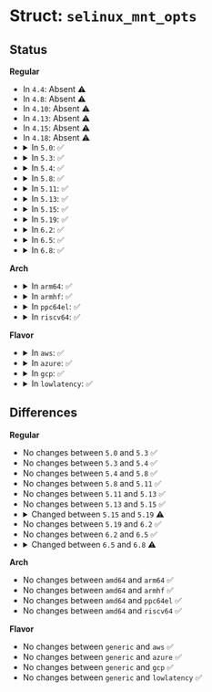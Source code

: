 # Struct: <code>selinux_mnt_opts</code>

## Status
<b>Regular</b>
<ul>
<li>
In <code>4.4</code>: Absent ⚠️
</li>
<li>
In <code>4.8</code>: Absent ⚠️
</li>
<li>
In <code>4.10</code>: Absent ⚠️
</li>
<li>
In <code>4.13</code>: Absent ⚠️
</li>
<li>
In <code>4.15</code>: Absent ⚠️
</li>
<li>
In <code>4.18</code>: Absent ⚠️
</li>
<li>
<details>
<summary>In <code>5.0</code>: ✅</summary>

```c
struct selinux_mnt_opts {
    const char *fscontext;
    const char *context;
    const char *rootcontext;
    const char *defcontext;
};
```
</details>
</li>
<li>
<details>
<summary>In <code>5.3</code>: ✅</summary>

```c
struct selinux_mnt_opts {
    const char *fscontext;
    const char *context;
    const char *rootcontext;
    const char *defcontext;
};
```
</details>
</li>
<li>
<details>
<summary>In <code>5.4</code>: ✅</summary>

```c
struct selinux_mnt_opts {
    const char *fscontext;
    const char *context;
    const char *rootcontext;
    const char *defcontext;
};
```
</details>
</li>
<li>
<details>
<summary>In <code>5.8</code>: ✅</summary>

```c
struct selinux_mnt_opts {
    const char *fscontext;
    const char *context;
    const char *rootcontext;
    const char *defcontext;
};
```
</details>
</li>
<li>
<details>
<summary>In <code>5.11</code>: ✅</summary>

```c
struct selinux_mnt_opts {
    const char *fscontext;
    const char *context;
    const char *rootcontext;
    const char *defcontext;
};
```
</details>
</li>
<li>
<details>
<summary>In <code>5.13</code>: ✅</summary>

```c
struct selinux_mnt_opts {
    const char *fscontext;
    const char *context;
    const char *rootcontext;
    const char *defcontext;
};
```
</details>
</li>
<li>
<details>
<summary>In <code>5.15</code>: ✅</summary>

```c
struct selinux_mnt_opts {
    const char *fscontext;
    const char *context;
    const char *rootcontext;
    const char *defcontext;
};
```
</details>
</li>
<li>
<details>
<summary>In <code>5.19</code>: ✅</summary>

```c
struct selinux_mnt_opts {
    u32 fscontext_sid;
    u32 context_sid;
    u32 rootcontext_sid;
    u32 defcontext_sid;
};
```
</details>
</li>
<li>
<details>
<summary>In <code>6.2</code>: ✅</summary>

```c
struct selinux_mnt_opts {
    u32 fscontext_sid;
    u32 context_sid;
    u32 rootcontext_sid;
    u32 defcontext_sid;
};
```
</details>
</li>
<li>
<details>
<summary>In <code>6.5</code>: ✅</summary>

```c
struct selinux_mnt_opts {
    u32 fscontext_sid;
    u32 context_sid;
    u32 rootcontext_sid;
    u32 defcontext_sid;
};
```
</details>
</li>
<li>
<details>
<summary>In <code>6.8</code>: ✅</summary>

```c
struct selinux_mnt_opts {
    bool initialized;
    u32 fscontext_sid;
    u32 context_sid;
    u32 rootcontext_sid;
    u32 defcontext_sid;
};
```
</details>
</li>
</ul>
<b>Arch</b>
<ul>
<li>
<details>
<summary>In <code>arm64</code>: ✅</summary>

```c
struct selinux_mnt_opts {
    const char *fscontext;
    const char *context;
    const char *rootcontext;
    const char *defcontext;
};
```
</details>
</li>
<li>
<details>
<summary>In <code>armhf</code>: ✅</summary>

```c
struct selinux_mnt_opts {
    const char *fscontext;
    const char *context;
    const char *rootcontext;
    const char *defcontext;
};
```
</details>
</li>
<li>
<details>
<summary>In <code>ppc64el</code>: ✅</summary>

```c
struct selinux_mnt_opts {
    const char *fscontext;
    const char *context;
    const char *rootcontext;
    const char *defcontext;
};
```
</details>
</li>
<li>
<details>
<summary>In <code>riscv64</code>: ✅</summary>

```c
struct selinux_mnt_opts {
    const char *fscontext;
    const char *context;
    const char *rootcontext;
    const char *defcontext;
};
```
</details>
</li>
</ul>
<b>Flavor</b>
<ul>
<li>
<details>
<summary>In <code>aws</code>: ✅</summary>

```c
struct selinux_mnt_opts {
    const char *fscontext;
    const char *context;
    const char *rootcontext;
    const char *defcontext;
};
```
</details>
</li>
<li>
<details>
<summary>In <code>azure</code>: ✅</summary>

```c
struct selinux_mnt_opts {
    const char *fscontext;
    const char *context;
    const char *rootcontext;
    const char *defcontext;
};
```
</details>
</li>
<li>
<details>
<summary>In <code>gcp</code>: ✅</summary>

```c
struct selinux_mnt_opts {
    const char *fscontext;
    const char *context;
    const char *rootcontext;
    const char *defcontext;
};
```
</details>
</li>
<li>
<details>
<summary>In <code>lowlatency</code>: ✅</summary>

```c
struct selinux_mnt_opts {
    const char *fscontext;
    const char *context;
    const char *rootcontext;
    const char *defcontext;
};
```
</details>
</li>
</ul>

## Differences
<b>Regular</b>
<ul>
<li>
No changes between <code>5.0</code> and <code>5.3</code> ✅
</li>
<li>
No changes between <code>5.3</code> and <code>5.4</code> ✅
</li>
<li>
No changes between <code>5.4</code> and <code>5.8</code> ✅
</li>
<li>
No changes between <code>5.8</code> and <code>5.11</code> ✅
</li>
<li>
No changes between <code>5.11</code> and <code>5.13</code> ✅
</li>
<li>
No changes between <code>5.13</code> and <code>5.15</code> ✅
</li>
<li>
<details>
<summary>Changed between <code>5.15</code> and <code>5.19</code> ⚠️</summary>
<ul>
<li>
<b>Field added. </b>
<code>u32 fscontext_sid</code>
</li>
<li>
<b>Field added. </b>
<code>u32 context_sid</code>
</li>
<li>
<b>Field added. </b>
<code>u32 rootcontext_sid</code>
</li>
<li>
<b>Field added. </b>
<code>u32 defcontext_sid</code>
</li>
<li>
<b>Field removed. </b>
<code>const char *fscontext</code>
</li>
<li>
<b>Field removed. </b>
<code>const char *context</code>
</li>
<li>
<b>Field removed. </b>
<code>const char *rootcontext</code>
</li>
<li>
<b>Field removed. </b>
<code>const char *defcontext</code>
</li>
</ul>
</details>
</li>
<li>
No changes between <code>5.19</code> and <code>6.2</code> ✅
</li>
<li>
No changes between <code>6.2</code> and <code>6.5</code> ✅
</li>
<li>
<details>
<summary>Changed between <code>6.5</code> and <code>6.8</code> ⚠️</summary>
<ul>
<li>
<b>Field added. </b>
<code>bool initialized</code>
</li>
</ul>
</details>
</li>
</ul>
<b>Arch</b>
<ul>
<li>
No changes between <code>amd64</code> and <code>arm64</code> ✅
</li>
<li>
No changes between <code>amd64</code> and <code>armhf</code> ✅
</li>
<li>
No changes between <code>amd64</code> and <code>ppc64el</code> ✅
</li>
<li>
No changes between <code>amd64</code> and <code>riscv64</code> ✅
</li>
</ul>
<b>Flavor</b>
<ul>
<li>
No changes between <code>generic</code> and <code>aws</code> ✅
</li>
<li>
No changes between <code>generic</code> and <code>azure</code> ✅
</li>
<li>
No changes between <code>generic</code> and <code>gcp</code> ✅
</li>
<li>
No changes between <code>generic</code> and <code>lowlatency</code> ✅
</li>
</ul>
